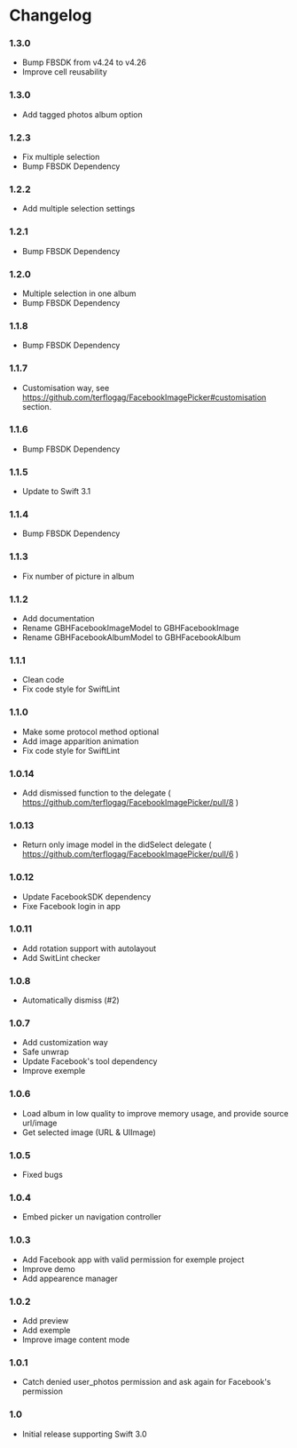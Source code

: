 Changelog
==========

### 1.3.0

- Bump FBSDK from v4.24 to v4.26
- Improve cell reusability

### 1.3.0

- Add tagged photos album option 

### 1.2.3

- Fix multiple selection 
- Bump FBSDK Dependency  

### 1.2.2

- Add multiple selection settings  

### 1.2.1

- Bump FBSDK Dependency  

### 1.2.0

- Multiple selection in one album 
- Bump FBSDK Dependency  

### 1.1.8

- Bump FBSDK Dependency 

### 1.1.7

- Customisation way, see https://github.com/terflogag/FacebookImagePicker#customisation section. 

### 1.1.6

- Bump FBSDK Dependency 

### 1.1.5

- Update to Swift 3.1

### 1.1.4

- Bump FBSDK Dependency 

### 1.1.3

- Fix number of picture in album

### 1.1.2

- Add documentation
- Rename GBHFacebookImageModel to GBHFacebookImage
- Rename GBHFacebookAlbumModel to GBHFacebookAlbum

### 1.1.1

- Clean code
- Fix code style for SwiftLint

### 1.1.0

- Make some protocol method optional
- Add image apparition animation 
- Fix code style for SwiftLint

### 1.0.14

- Add dismissed function to the delegate ( https://github.com/terflogag/FacebookImagePicker/pull/8 ) 

### 1.0.13

- Return only image model in the didSelect delegate ( https://github.com/terflogag/FacebookImagePicker/pull/6 )

### 1.0.12

- Update FacebookSDK dependency
- Fixe Facebook login in app 

### 1.0.11

- Add rotation support with autolayout 
- Add SwitLint checker 

### 1.0.8

- Automatically dismiss (#2)

### 1.0.7

- Add customization way
- Safe unwrap 
- Update Facebook's tool dependency 
- Improve exemple

### 1.0.6

- Load album in low quality to improve memory usage, and provide source url/image
- Get selected image (URL & UIImage)

### 1.0.5

- Fixed bugs

### 1.0.4

- Embed picker un navigation controller

### 1.0.3

- Add Facebook app with valid permission for exemple project
- Improve demo 
- Add appearence manager

### 1.0.2

- Add preview
- Add exemple
- Improve image content mode 

### 1.0.1

- Catch denied user_photos permission and ask again for Facebook's permission

### 1.0

- Initial release supporting Swift 3.0
